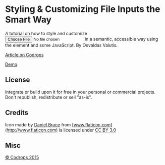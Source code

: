 # Styling & Customizing File Inputs the Smart Way

A tutorial on how to style and customize <input type="file"> in a semantic, accessible way using the <label> element and some JavaScript. By Osvaldas Valutis.

[Article on Codrops](http://tympanus.net/codrops/?p=24831)

[Demo](http://tympanus.net/Tutorials/CustomFileInputs/)

## License

Integrate or build upon it for free in your personal or commercial projects. Don't republish, redistribute or sell "as-is". 


## Credits

Icon made by [Daniel Bruce](http://www.danielbruce.se) from [www.flaticon.com](http://www.flaticon.com) is licensed under [CC BY 3.0](http://creativecommons.org/licenses/by/3.0/)

## Misc

[© Codrops 2015](http://www.codrops.com)





